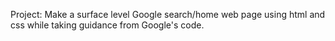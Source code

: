 Project:
    Make a surface level Google search/home web page using html and css while 
    taking guidance from Google's code.